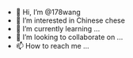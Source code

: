 - 👋 Hi, I’m @178wang
- 👀 I’m interested in Chinese chese
- 🌱 I’m currently learning ...
- 💞️ I’m looking to collaborate on ...
- 📫 How to reach me ...

<!---
178wang/178wang is a ✨ special ✨ repository because its `README.md` (this file) appears on your GitHub profile.
You can click the Preview link to take a look at your changes.
--->
